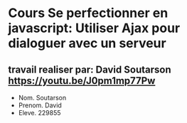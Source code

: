 Cours Se perfectionner en javascript: Utiliser Ajax pour dialoguer avec un serveur
==================================================================================
travail realiser par: David Soutarson https://youtu.be/J0pm1mp77Pw
---------------------
* Nom. Soutarson
* Prenom. David
* Eleve.  229855
